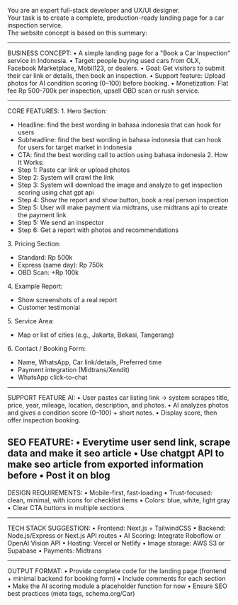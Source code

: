 You are an expert full-stack developer and UX/UI designer.  
Your task is to create a complete, production-ready landing page for a car inspection service.  
The website concept is based on this summary:

---

BUSINESS CONCEPT:
•⁠  ⁠A simple landing page for a "Book a Car Inspection" service in Indonesia.
•⁠  ⁠Target: people buying used cars from OLX, Facebook Marketplace, Mobil123, or dealers.
•⁠  ⁠Goal: Get visitors to submit their car link or details, then book an inspection.
•⁠  Support feature: Upload photos for AI condition scoring (0–100) before booking.
•⁠  ⁠Monetization: Flat fee Rp 500-700k per inspection, upsell OBD scan or rush service.

---

CORE FEATURES:
1.⁠ ⁠Hero Section:
   - Headline: find the best wording in bahasa indonesia that can hook for users
   - Subheadline: find the best wording in bahasa indonesia that can hook for users for target market in indonesia
   - CTA: find the best wording call to action using bahasa indonesia
2.⁠ ⁠How It Works:
   - Step 1: Paste car link or upload photos
   - Step 2: System will crawl the link
   - Step 3: System will download the image and analyze to get inspection scoring using chat gpt api
   - Step 4: Show the report and show button, book a real person inspection
   - Step 5: User will make payment via midtrans, use midtrans api to create the payment link
   - Step 5: We send an inspector
   - Step 6: Get a report with photos and recommendations

3.⁠ ⁠Pricing Section:
   - Standard: Rp 500k
   - Express (same day): Rp 750k
   - OBD Scan: +Rp 100k

4.⁠ ⁠Example Report:
   - Show screenshots of a real report
   - Customer testimonial

5.⁠ ⁠Service Area:
   - Map or list of cities (e.g., Jakarta, Bekasi, Tangerang)

6.⁠ ⁠Contact / Booking Form:
   - Name, WhatsApp, Car link/details, Preferred time
   - Payment integration (Midtrans/Xendit)
   - WhatsApp click-to-chat

---

SUPPORT FEATURE AI:
•⁠  ⁠User pastes car listing link → system scrapes title, price, year, mileage, location, description, and photos.
•⁠  ⁠AI analyzes photos and gives a condition score (0–100) + short notes.
•⁠  ⁠Display score, then offer inspection booking.

SEO FEATURE:
•⁠  Everytime user send link, scrape data and make it seo article
•⁠  Use chatgpt API to make seo article from exported information before
•⁠  Post it on blog
---

DESIGN REQUIREMENTS:
•⁠  ⁠Mobile-first, fast-loading
•⁠  ⁠Trust-focused: clean, minimal, with icons for checklist items
•⁠  ⁠Colors: blue, white, light gray
•⁠  ⁠Clear CTA buttons in multiple sections

---

TECH STACK SUGGESTION:
•⁠  ⁠Frontend: Next.js + TailwindCSS
•⁠  ⁠Backend: Node.js/Express or Next.js API routes
•⁠  ⁠AI Scoring: Integrate Roboflow or OpenAI Vision API
•⁠  ⁠Hosting: Vercel or Netlify
•⁠  ⁠Image storage: AWS S3 or Supabase
•⁠  ⁠Payments: Midtrans

---

OUTPUT FORMAT:
•⁠  ⁠Provide complete code for the landing page (frontend + minimal backend for booking form)
•⁠  ⁠Include comments for each section
•⁠  ⁠Make the AI scoring module a placeholder function for now
•⁠  ⁠Ensure SEO best practices (meta tags, schema.org/Car)